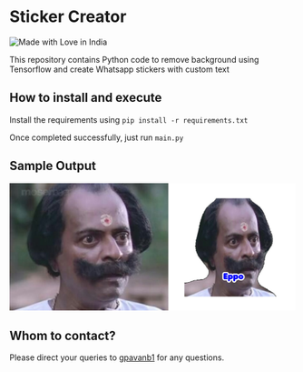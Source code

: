 # Sticker Creator

![Made with Love in India](https://madewithlove.org.in/badge.svg)

This repository contains Python code to 
remove background using Tensorflow and 
create Whatsapp stickers with custom text

## How to install and execute
Install the requirements using `pip install -r requirements.txt`

Once completed successfully, just run `main.py`

## Sample Output

![sample](result_demo.jpg)

## Whom to contact?

Please direct your queries to [gpavanb1](http://github.com/gpavanb1)
for any questions.
